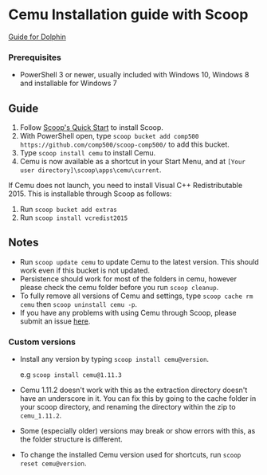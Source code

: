 # Cemu Installation guide with Scoop
[Guide for Dolphin](https://github.com/comp500/scoop-comp500/blob/master/Dolphin.md)

### Prerequisites
- PowerShell 3 or newer, usually included with Windows 10, Windows 8 and installable for Windows 7

## Guide
1. Follow [Scoop's Quick Start](https://github.com/lukesampson/scoop/wiki/Quick-Start) to install Scoop.
1. With PowerShell open, type `scoop bucket add comp500 https://github.com/comp500/scoop-comp500/` to add this bucket.
1. Type `scoop install cemu` to install Cemu.
1. Cemu is now available as a shortcut in your Start Menu, and at `[Your user directory]\scoop\apps\cemu\current`.

If Cemu does not launch, you need to install Visual C++ Redistributable 2015. This is installable through Scoop as follows:
1. Run `scoop bucket add extras`
1. Run `scoop install vcredist2015`

## Notes
- Run `scoop update cemu` to update Cemu to the latest version. This should work even if this bucket is not updated.
- Persistence should work for most of the folders in cemu, however please check the cemu folder before you run `scoop cleanup`.
- To fully remove all versions of Cemu and settings, type `scoop cache rm cemu` then `scoop uninstall cemu -p`.
- If you have any problems with using Cemu through Scoop, please submit an issue [here](https://github.com/comp500/scoop-comp500/issues/new).

### Custom versions
- Install any version by typing `scoop install cemu@version`.

  e.g `scoop install cemu@1.11.3`
  
- Cemu 1.11.2 doesn't work with this as the extraction directory doesn't have an underscore in it. You can fix this by going to the cache folder in your scoop directory, and renaming the directory within the zip to `cemu_1.11.2`.
- Some (especially older) versions may break or show errors with this, as the folder structure is different.
- To change the installed Cemu version used for shortcuts, run `scoop reset cemu@version`.
